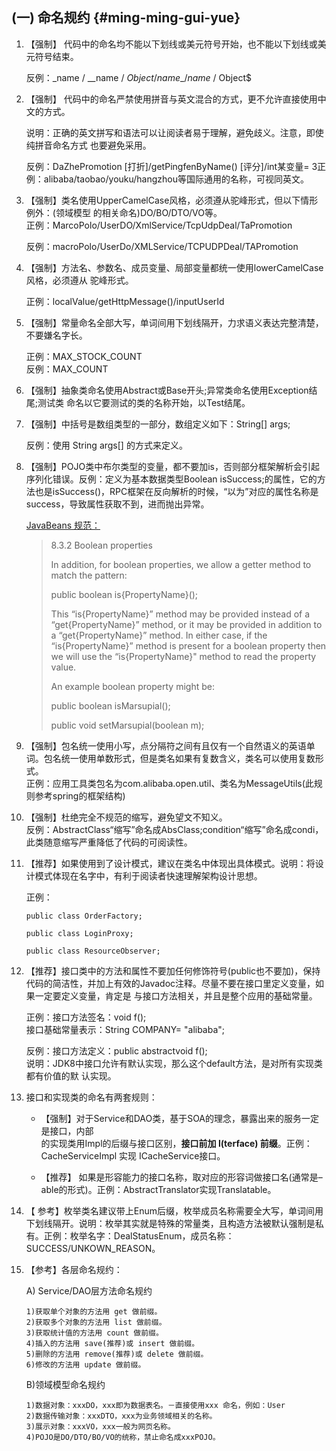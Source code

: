 ## \(一\) 命名规约 {#ming-ming-gui-yue}

1. 【强制】 代码中的命名均不能以下划线或美元符号开始，也不能以下划线或美元符号结束。

   反例：_name / \_\_name / $Object / name\_ / name$ / Object$

2. 【强制】 代码中的命名严禁使用拼音与英文混合的方式，更不允许直接使用中文的方式。

   说明：正确的英文拼写和语法可以让阅读者易于理解，避免歧义。注意，即使纯拼音命名方式 也要避免采用。

   反例：DaZhePromotion \[打折\]/getPingfenByName\(\) \[评分\]/int某变量= 3正例：alibaba/taobao/youku/hangzhou等国际通用的名称，可视同英文。

3. 【强制】类名使用UpperCamelCase风格，必须遵从驼峰形式，但以下情形例外：\(领域模型 的相关命名\)DO/BO/DTO/VO等。  
   正例：MarcoPolo/UserDO/XmlService/TcpUdpDeal/TaPromotion

   反例：macroPolo/UserDo/XMLService/TCPUDPDeal/TAPromotion

4. 【强制】方法名、参数名、成员变量、局部变量都统一使用lowerCamelCase风格，必须遵从 驼峰形式。

   正例：localValue/getHttpMessage\(\)/inputUserId

5. 【强制】常量命名全部大写，单词间用下划线隔开，力求语义表达完整清楚，不要嫌名字长。

   正例：MAX\_STOCK\_COUNT  
   反例：MAX\_COUNT

6. 【强制】抽象类命名使用Abstract或Base开头;异常类命名使用Exception结尾;测试类 命名以它要测试的类的名称开始，以Test结尾。

7. 【强制】中括号是数组类型的一部分，数组定义如下：String\[\] args;

   反例：使用 String args\[\] 的方式来定义。

8. 【强制】POJO类中布尔类型的变量，都不要加is，否则部分框架解析会引起序列化错误。反例：定义为基本数据类型Boolean isSuccess;的属性，它的方法也是isSuccess\(\)，RPC框架在反向解析的时候，“以为”对应的属性名称是success，导致属性获取不到，进而抛出异常。

   [JavaBeans 规范：](http://download.oracle.com/otndocs/jcp/7224-javabeans-1.01-fr-spec-oth-JSpec/)

   > 8.3.2 Boolean properties
   >
   > In addition, for boolean properties, we allow a getter method to match the pattern:
   >
   > public boolean is{PropertyName}\(\);
   >
   > This “is{PropertyName}” method may be provided instead of a “get{PropertyName}” method, or it may be provided in addition to a “get{PropertyName}” method. In either case, if the “is{PropertyName}” method is present for a boolean property then we will use the “is{PropertyName}" method to read the property value.
   >
   > An example boolean property might be:
   >
   > public boolean isMarsupial\(\);
   >
   > public void setMarsupial\(boolean m\);

9. 【强制】包名统一使用小写，点分隔符之间有且仅有一个自然语义的英语单词。包名统一使用单数形式，但是类名如果有复数含义，类名可以使用复数形式。  
   正例：应用工具类包名为com.alibaba.open.util、类名为MessageUtils\(此规则参考spring的框架结构\)

10. 【强制】杜绝完全不规范的缩写，避免望文不知义。  
    反例：AbstractClass“缩写”命名成AbsClass;condition“缩写”命名成condi，此类随意缩写严重降低了代码的可阅读性。

11. 【推荐】如果使用到了设计模式，建议在类名中体现出具体模式。说明：将设计模式体现在名字中，有利于阅读者快速理解架构设计思想。

    正例：

    ```
    public class OrderFactory;

    public class LoginProxy; 

    public class ResourceObserver;
    ```

12. 【推荐】接口类中的方法和属性不要加任何修饰符号\(public也不要加\)，保持代码的简洁性，并加上有效的Javadoc注释。尽量不要在接口里定义变量，如果一定要定义变量，肯定是 与接口方法相关，并且是整个应用的基础常量。

    正例：接口方法签名：void f\(\);  
    接口基础常量表示：String COMPANY= "alibaba";

    反例：接口方法定义：public abstractvoid f\(\);  
    说明：JDK8中接口允许有默认实现，那么这个default方法，是对所有实现类都有价值的默 认实现。

13. 接口和实现类的命名有两套规则：

    * 【强制】对于Service和DAO类，基于SOA的理念，暴露出来的服务一定是接口，内部  
      的实现类用Impl的后缀与接口区别，**接口前加 I\(terface\) 前缀**。正例：CacheServiceImpl 实现 ICacheService接口。

    * 【推荐】 如果是形容能力的接口名称，取对应的形容词做接口名\(通常是–able的形式\)。正例：AbstractTranslator实现Translatable。

14. 【 参考】枚举类名建议带上Enum后缀，枚举成员名称需要全大写，单词间用下划线隔开。说明：枚举其实就是特殊的常量类，且构造方法被默认强制是私有。正例：枚举名字：DealStatusEnum，成员名称：SUCCESS/UNKOWN\_REASON。

15. 【参考】各层命名规约：

    A\) Service/DAO层方法命名规约

    ```
    1)获取单个对象的方法用 get 做前缀。  
    2)获取多个对象的方法用 list 做前缀。  
    3)获取统计值的方法用 count 做前缀。  
    4)插入的方法用 save(推荐)或 insert 做前缀。
    5)删除的方法用 remove(推荐)或 delete 做前缀。
    6)修改的方法用 update 做前缀。
    ```

    B\)领域模型命名规约

    ```
    1)数据对象：xxxDO，xxx即为数据表名。－直接使用xxx 命名，例如：User  
    2)数据传输对象：xxxDTO，xxx为业务领域相关的名称。
    3)展示对象：xxxVO，xxx一般为网页名称。  
    4)POJO是DO/DTO/BO/VO的统称，禁止命名成xxxPOJO。
    ```



